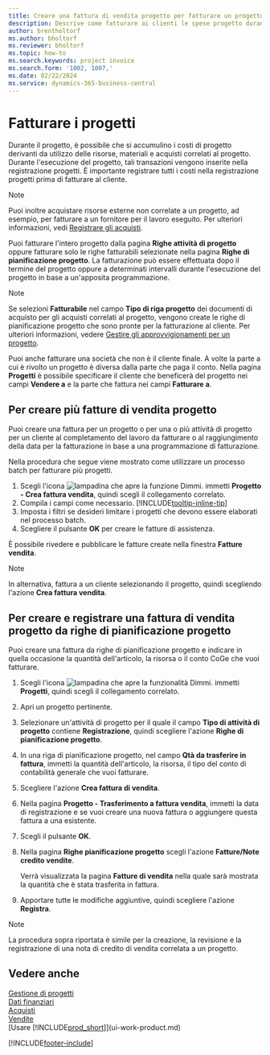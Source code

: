 ```yaml
---
title: Creare una fattura di vendita progetto per fatturare un progetto
description: Descrive come fatturare ai clienti le spese progetto durante lo svolgimento di un progetto e l'accumulo dei costi.
author: brentholtorf
ms.author: bholtorf
ms.reviewer: bholtorf
ms.topic: how-to
ms.search.keywords: project invoice
ms.search.form: '1002, 1007,'
ms.date: 02/22/2024
ms.service: dynamics-365-business-central
---
```

# Fatturare i progetti

Durante il progetto, è possibile che si accumulino i costi di progetto derivanti da utilizzo delle risorse, materiali e acquisti correlati al progetto. Durante l'esecuzione del progetto, tali transazioni vengono inserite nella registrazione progetti. È importante registrare tutti i costi nella registrazione progetti prima di fatturare al cliente.

> [!NOTE]
> Puoi inoltre acquistare risorse esterne non correlate a un progetto, ad esempio, per fatturare a un fornitore per il lavoro eseguito. Per ulteriori informazioni, vedi [Registrare gli acquisti](purchasing-how-record-purchases.md).

Puoi fatturare l'intero progetto dalla pagina **Righe attività di progetto** oppure fatturare solo le righe fatturabili selezionate nella pagina **Righe di pianificazione progetto**. La fatturazione può essere effettuata dopo il termine del progetto oppure a determinati intervalli durante l'esecuzione del progetto in base a un'apposita programmazione.

> [!NOTE]  
> Se selezioni **Fatturabile** nel campo **Tipo di riga progetto** dei documenti di acquisto per gli acquisti correlati al progetto, vengono create le righe di pianificazione progetto che sono pronte per la fatturazione al cliente. Per ulteriori informazioni, vedere [Gestire gli approvvigionamenti per un progetto](projects-how-manage-project-supplies.md).

Puoi anche fatturare una società che non è il cliente finale. A volte la parte a cui è rivolto un progetto è diversa dalla parte che paga il conto. Nella pagina **Progetti** è possibile specificare il cliente che beneficerà del progetto nei campi **Vendere a** e la parte che fattura nei campi **Fatturare a**.

## Per creare più fatture di vendita progetto

Puoi creare una fattura per un progetto o per una o più attività di progetto per un cliente al completamento del lavoro da fatturare o al raggiungimento della data per la fatturazione in base a una programmazione di fatturazione.

Nella procedura che segue viene mostrato come utilizzare un processo batch per fatturare più progetti.  

1. Scegli l'icona ![lampadina che apre la funzione Dimmi.](media/ui-search/search_small.png "Informazioni sull'operazione che si desidera eseguire") immetti **Progetto - Crea fattura vendita**, quindi scegli il collegamento correlato.  
2. Compila i campi come necessario. [!INCLUDE[tooltip-inline-tip](includes/tooltip-inline-tip_md.md)]
3. Imposta i filtri se desideri limitare i progetti che devono essere elaborati nel processo batch.
4. Scegliere il pulsante **OK** per creare le fatture di assistenza.  

È possibile rivedere e pubblicare le fatture create nella finestra **Fatture vendita**.

> [!NOTE]
> In alternativa, fattura a un cliente selezionando il progetto, quindi scegliendo l'azione **Crea fattura vendita**. 

## Per creare e registrare una fattura di vendita progetto da righe di pianificazione progetto

Puoi creare una fattura da righe di pianificazione progetto e indicare in quella occasione la quantità dell'articolo, la risorsa o il conto CoGe che vuoi fatturare.

1. Scegli l'icona ![lampadina che apre la funzionalità Dimmi.](media/ui-search/search_small.png "Dimmi cosa vuoi fare") immetti **Progetti**, quindi scegli il collegamento correlato.
2. Apri un progetto pertinente.
3. Selezionare un'attività di progetto per il quale il campo **Tipo di attività di progetto** contiene **Registrazione**, quindi scegliere l'azione **Righe di pianificazione progetto**.  
4. In una riga di pianificazione progetto, nel campo **Qtà da trasferire in fattura**, immetti la quantità dell'articolo, la risorsa, il tipo del conto di contabilità generale che vuoi fatturare.  
5. Scegliere l'azione **Crea fattura di vendita**.
6. Nella pagina **Progetto - Trasferimento a fattura vendita**, immetti la data di registrazione e se vuoi creare una nuova fattura o aggiungere questa fattura a una esistente.
7. Scegli il pulsante **OK**.  
8. Nella pagina **Righe pianificazione progetto** scegli l'azione **Fatture/Note credito vendite**.

    Verrà visualizzata la pagina **Fatture di vendita** nella quale sarà mostrata la quantità che è stata trasferita in fattura.
9. Apportare tutte le modifiche aggiuntive, quindi scegliere l'azione **Registra**.

> [!NOTE]  
> La procedura sopra riportata è simile per la creazione, la revisione e la registrazione di una nota di credito di vendita correlata a un progetto.

## Vedere anche

[Gestione di progetti](projects-manage-projects.md)  
[Dati finanziari](finance.md)  
[Acquisti](purchasing-manage-purchasing.md)  
[Vendite](sales-manage-sales.md)  
[Usare [!INCLUDE[prod_short](includes/prod_short.md)]](ui-work-product.md)  

[!INCLUDE[footer-include](includes/footer-banner.md)]
